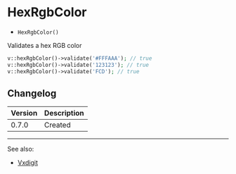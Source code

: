 # HexRgbColor

- `HexRgbColor()`

Validates a hex RGB color

```php
v::hexRgbColor()->validate('#FFFAAA'); // true
v::hexRgbColor()->validate('123123'); // true
v::hexRgbColor()->validate('FCD'); // true
```

## Changelog

Version | Description
--------|-------------
  0.7.0 | Created

***
See also:

  * [Vxdigit](Vxdigit.md)
